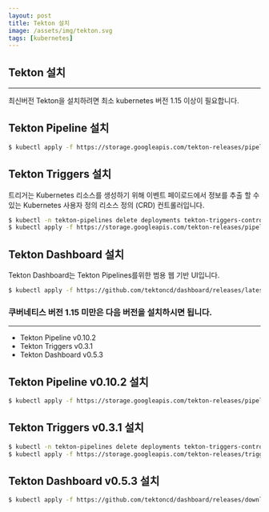```yaml
---
layout: post
title: Tekton 설치
image: /assets/img/tekton.svg
tags: [kubernetes]
---
```


## Tekton 설치
---
최신버전 Tekton을 설치하려면 최소 kubernetes 버전 1.15 이상이 필요합니다.

## Tekton Pipeline 설치
```bash
$ kubectl apply -f https://storage.googleapis.com/tekton-releases/pipeline/latest/release.yaml
```

## Tekton Triggers 설치
트리거는 Kubernetes 리소스를 생성하기 위해 이벤트 페이로드에서 정보를 추출 할 수있는 Kubernetes 사용자 정의 리소스 정의 (CRD) 컨트롤러입니다.
```bash
$ kubectl -n tekton-pipelines delete deployments tekton-triggers-controller tekton-triggers-webhook
$ kubectl apply -f https://storage.googleapis.com/tekton-releases/pipeline/latest/release.yaml
```

## Tekton Dashboard 설치
Tekton Dashboard는 Tekton Pipelines를위한 범용 웹 기반 UI입니다.
```bash
$ kubectl apply -f https://github.com/tektoncd/dashboard/releases/latest/download/tekton-dashboard-release.yaml
```

### 쿠버네티스 버전 1.15 미만은 다음 버전을 설치하시면 됩니다.
---
- Tekton Pipeline v0.10.2
- Tekton Triggers v0.3.1
- Tekton Dashboard v0.5.3

## Tekton Pipeline v0.10.2 설치
```bash
$ kubectl apply -f https://storage.googleapis.com/tekton-releases/pipeline/previous/v0.10.2/release.yaml
```

## Tekton Triggers v0.3.1 설치
```bash
$ kubectl -n tekton-pipelines delete deployments tekton-triggers-controller tekton-triggers-webhook
$ kubectl apply -f https://storage.googleapis.com/tekton-releases/triggers/previous/v0.3.1/release.yaml
```

## Tekton Dashboard v0.5.3 설치
```bash
$ kubectl apply -f https://github.com/tektoncd/dashboard/releases/download/v0.5.3/tekton-dashboard-release.yaml
```
